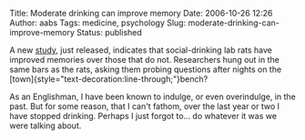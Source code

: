 Title: Moderate drinking can improve memory
Date: 2006-10-26 12:26
Author: aabs
Tags: medicine, psychology
Slug: moderate-drinking-can-improve-memory
Status: published

A new [study](http://www.eurekalert.org/pub_releases/2006-10/osu-mdm102506.php), just released, indicates that social-drinking lab rats have improved memories over those that do not. Researchers hung out in the same bars as the rats, asking them probing questions after nights on the [town]{style="text-decoration:line-through;"}bench?

As an Englishman, I have been known to indulge, or even overindulge, in the past. But for some reason, that I can't fathom, over the last year or two I have stopped drinking. Perhaps I just forgot to... do whatever it was we were talking about.
